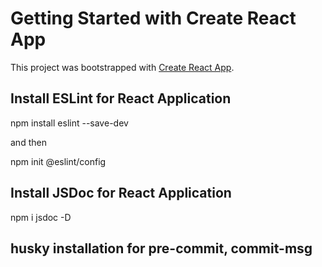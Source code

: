 # Getting Started with Create React App

This project was bootstrapped with [Create React App](https://github.com/facebook/create-react-app).

## Install ESLint for React Application

npm install eslint --save-dev

and then

npm init @eslint/config

## Install JSDoc for React Application

npm i jsdoc -D

## husky installation for pre-commit, commit-msg